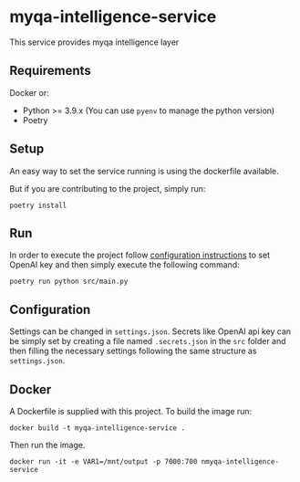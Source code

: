 # myqa-intelligence-service
This service provides myqa intelligence layer

## Requirements
Docker or:

  * Python >= 3.9.x (You can use `pyenv` to manage the python version)
  * Poetry

## Setup
An easy way to set the service running is using the dockerfile available.

But if you are contributing to the project, simply run:

```
poetry install
```

## Run
In order to execute the project follow [configuration instructions](##Configuration) to set OpenAI key and then simply execute the following command:

```
poetry run python src/main.py
```

## Configuration
Settings can be changed in `settings.json`. Secrets like OpenAI api key can be simply set by creating a file named `.secrets.json` in the `src` folder and then filling the necessary settings following the same structure as `settings.json`.

## Docker
A Dockerfile is supplied with this project. To build the image run:
```
docker build -t myqa-intelligence-service .
```

Then run the image. 
```
docker run -it -e VAR1=/mnt/output -p 7000:700 nmyqa-intelligence-service
```